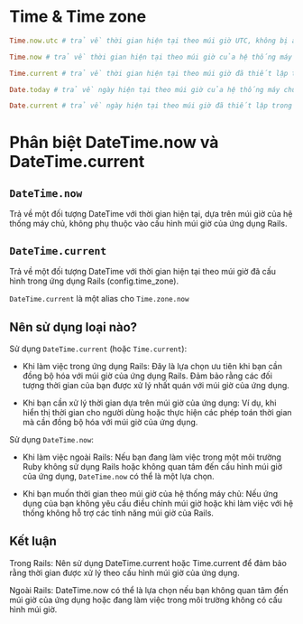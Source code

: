 # Time & Time zone

```ruby
Time.now.utc # trả về thời gian hiện tại theo múi giờ UTC, không bị ảnh hưởng bởi múi giờ của ứng dụng.

Time.now # trả về thời gian hiện tại theo múi giờ của hệ thống máy chủ (không phụ thuộc vào config.time_zone của Rails).

Time.current # trả về thời gian hiện tại theo múi giờ đã thiết lập trong ứng dụng Rails(config.time_zone).

Date.today # trả về ngày hiện tại theo múi giờ của hệ thống máy chủ.

Date.current # trả về ngày hiện tại theo múi giờ đã thiết lập trong ứng dụng Rails(config.time_zone).
```

# Phân biệt DateTime.now và DateTime.current

## `DateTime.now` 

Trả về một đối tượng DateTime với thời gian hiện tại, dựa trên múi giờ của hệ thống máy chủ, không phụ thuộc vào cấu hình múi giờ của ứng dụng Rails.

## `DateTime.current` 

Trả về một đối tượng DateTime với thời gian hiện tại theo múi giờ đã cấu hình trong ứng dụng Rails (config.time_zone).

`DateTime.current` là một alias cho `Time.zone.now`

## Nên sử dụng loại nào?

Sử dụng `DateTime.current` (hoặc `Time.current`):
  - Khi làm việc trong ứng dụng Rails: Đây là lựa chọn ưu tiên khi bạn cần đồng bộ hóa với múi giờ của ứng dụng Rails. Đảm bảo rằng các đối tượng thời gian của bạn được xử lý nhất quán với múi giờ của ứng dụng.

  - Khi bạn cần xử lý thời gian dựa trên múi giờ của ứng dụng: Ví dụ, khi hiển thị thời gian cho người dùng hoặc thực hiện các phép toán thời gian mà cần đồng bộ hóa với múi giờ của ứng dụng.

Sử dụng `DateTime.now`:
  - Khi làm việc ngoài Rails: Nếu bạn đang làm việc trong một môi trường Ruby không sử dụng Rails hoặc không quan tâm đến cấu hình múi giờ của ứng dụng, `DateTime.now` có thể là một lựa chọn.

  - Khi bạn muốn thời gian theo múi giờ của hệ thống máy chủ: Nếu ứng dụng của bạn không yêu cầu điều chỉnh múi giờ hoặc khi làm việc với hệ thống không hỗ trợ các tính năng múi giờ của Rails.

## Kết luận

Trong Rails: Nên sử dụng DateTime.current hoặc Time.current để đảm bảo rằng thời gian được xử lý theo cấu hình múi giờ của ứng dụng.

Ngoài Rails: DateTime.now có thể là lựa chọn nếu bạn không quan tâm đến múi giờ của ứng dụng hoặc đang làm việc trong môi trường không có cấu hình múi giờ.
